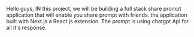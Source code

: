 Hello guys,
IN this project, we will be building a full stack share prompt application that will enable you share prompt with friends. the application built with Next.js a React.js extension. The prompt is using chatgpt Api for all it's response.